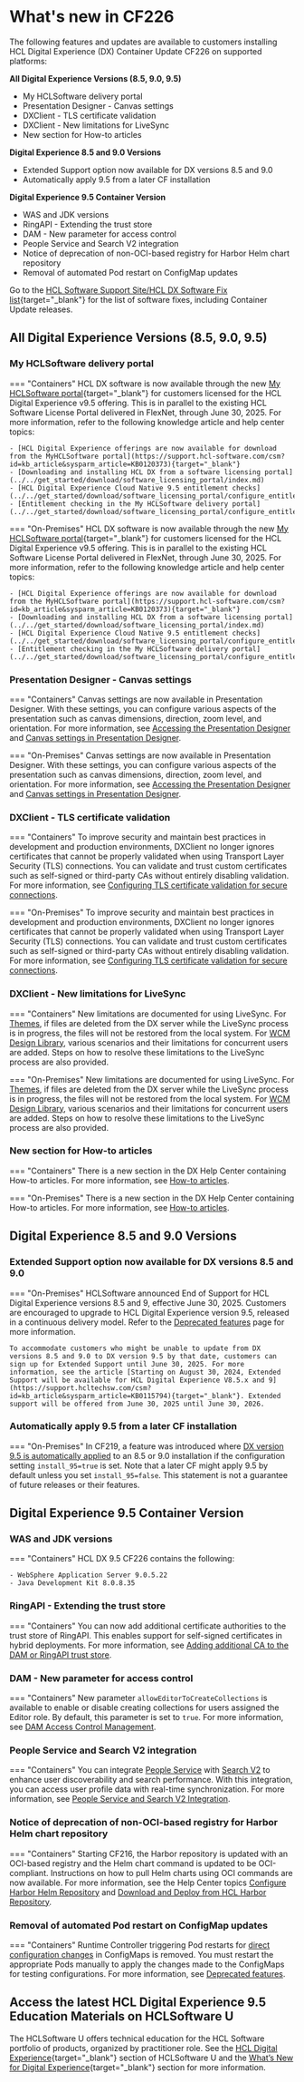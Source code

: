 # What's new in CF226 

The following features and updates are available to customers installing HCL Digital Experience (DX) Container Update CF226 on supported platforms:

**All Digital Experience Versions (8.5, 9.0, 9.5)**

- My HCLSoftware delivery portal
- Presentation Designer - Canvas settings
- DXClient - TLS certificate validation
- DXClient - New limitations for LiveSync
- New section for How-to articles

**Digital Experience 8.5 and 9.0 Versions**

- Extended Support option now available for DX versions 8.5 and 9.0
- Automatically apply 9.5 from a later CF installation

**Digital Experience 9.5 Container Version**

- WAS and JDK versions
- RingAPI - Extending the trust store
- DAM - New parameter for access control
- People Service and Search V2 integration
- Notice of deprecation of non-OCI-based registry for Harbor Helm chart repository
- Removal of automated Pod restart on ConfigMap updates

Go to the [HCL Software Support Site/HCL DX Software Fix list](https://support.hcltechsw.com/csm?id=kb_article&sysparm_article=KB0013939&sys_kb_id=519ebc84db1c341055f38d6d13961959){target="_blank"} for the list of software fixes, including Container Update releases.

## All Digital Experience Versions (8.5, 9.0, 9.5)

### My HCLSoftware delivery portal

=== "Containers"
    HCL DX software is now available through the new [My HCLSoftware portal](https://my.hcltechsw.com/){target="_blank"} for customers licensed for the HCL Digital Experience v9.5 offering. This is in parallel to the existing HCL Software License Portal delivered in FlexNet, through June 30, 2025. For more information, refer to the following knowledge article and help center topics:

    - [HCL Digital Experience offerings are now available for download from the MyHCLSoftware portal](https://support.hcl-software.com/csm?id=kb_article&sysparm_article=KB0120373){target="_blank"}
    - [Downloading and installing HCL DX from a software licensing portal](../../get_started/download/software_licensing_portal/index.md)
    - [HCL Digital Experience Cloud Native 9.5 entitlement checks](../../get_started/download/software_licensing_portal/configure_entitlement_checks/index.md)
    - [Entitlement checking in the My HCLSoftware delivery portal](../../get_started/download/software_licensing_portal/configure_entitlement_checks/mhs_license_and_delivery.md)

=== "On-Premises"
    HCL DX software is now available through the new [My HCLSoftware portal](https://my.hcltechsw.com/){target="_blank"} for customers licensed for the HCL Digital Experience v9.5 offering. This is in parallel to the existing HCL Software License Portal delivered in FlexNet, through June 30, 2025. For more information, refer to the following knowledge article and help center topics:

    - [HCL Digital Experience offerings are now available for download from the MyHCLSoftware portal](https://support.hcl-software.com/csm?id=kb_article&sysparm_article=KB0120373){target="_blank"}
    - [Downloading and installing HCL DX from a software licensing portal](../../get_started/download/software_licensing_portal/index.md)
    - [HCL Digital Experience Cloud Native 9.5 entitlement checks](../../get_started/download/software_licensing_portal/configure_entitlement_checks/index.md)
    - [Entitlement checking in the My HCLSoftware delivery portal](../../get_started/download/software_licensing_portal/configure_entitlement_checks/mhs_license_and_delivery.md)

### Presentation Designer - Canvas settings

=== "Containers"
    Canvas settings are now available in Presentation Designer. With these settings, you can configure various aspects of the presentation such as canvas dimensions, direction, zoom level, and orientation. For more information, see [Accessing the Presentation Designer](../../manage_content/wcm_authoring/presentation_designer/access/index.md) and [Canvas settings in Presentation Designer](../../manage_content/wcm_authoring/presentation_designer/usage/canvas_settings.md).

=== "On-Premises"
    Canvas settings are now available in Presentation Designer. With these settings, you can configure various aspects of the presentation such as canvas dimensions, direction, zoom level, and orientation. For more information, see [Accessing the Presentation Designer](../../manage_content/wcm_authoring/presentation_designer/access/index.md) and [Canvas settings in Presentation Designer](../../manage_content/wcm_authoring/presentation_designer/usage/canvas_settings.md).

### DXClient - TLS certificate validation

=== "Containers"
    To improve security and maintain best practices in development and production environments, DXClient no longer ignores certificates that cannot be properly validated when using Transport Layer Security (TLS) connections. You can validate and trust custom certificates such as self-signed or third-party CAs without entirely disabling validation. For more information, see [Configuring TLS certificate validation for secure connections](../../extend_dx/development_tools/dxclient/index.md#configuring-tls-certificate-validation-for-secure-connections).

=== "On-Premises"
    To improve security and maintain best practices in development and production environments, DXClient no longer ignores certificates that cannot be properly validated when using Transport Layer Security (TLS) connections. You can validate and trust custom certificates such as self-signed or third-party CAs without entirely disabling validation. For more information, see [Configuring TLS certificate validation for secure connections](../../extend_dx/development_tools/dxclient/index.md#configuring-tls-certificate-validation-for-secure-connections).

### DXClient - New limitations for LiveSync

=== "Containers"
    New limitations are documented for using LiveSync. For [Themes](../../extend_dx/development_tools/dxclient/dxclient_artifact_types/livesync.md#themes), if files are deleted from the DX server while the LiveSync process is in progress, the files will not be restored from the local system. For [WCM Design Library](../../extend_dx/development_tools/dxclient/dxclient_artifact_types/livesync.md#wcm-design-library), various scenarios and their limitations for concurrent users are added. Steps on how to resolve these limitations to the LiveSync process are also provided.

=== "On-Premises"
    New limitations are documented for using LiveSync. For [Themes](../../extend_dx/development_tools/dxclient/dxclient_artifact_types/livesync.md#themes), if files are deleted from the DX server while the LiveSync process is in progress, the files will not be restored from the local system. For [WCM Design Library](../../extend_dx/development_tools/dxclient/dxclient_artifact_types/livesync.md#wcm-design-library), various scenarios and their limitations for concurrent users are added. Steps on how to resolve these limitations to the LiveSync process are also provided.

### New section for How-to articles

=== "Containers"
    There is a new section in the DX Help Center containing How-to articles. For more information, see [How-to articles](../../guide_me/howto/index.md).

=== "On-Premises"
    There is a new section in the DX Help Center containing How-to articles. For more information, see [How-to articles](../../guide_me/howto/index.md).

## Digital Experience 8.5 and 9.0 Versions

### Extended Support option now available for DX versions 8.5 and 9.0 

=== "On-Premises"
    HCLSoftware announced End of Support for HCL Digital Experience versions 8.5 and 9, effective June 30, 2025. Customers are encouraged to upgrade to HCL Digital Experience version 9.5, released in a continuous delivery model. Refer to the [Deprecated features](../deprecated_features.md) page for more information.

    To accommodate customers who might be unable to update from DX versions 8.5 and 9.0 to DX version 9.5 by that date, customers can sign up for Extended Support until June 30, 2025. For more information, see the article [Starting on August 30, 2024, Extended Support will be available for HCL Digital Experience V8.5.x and 9](https://support.hcltechsw.com/csm?id=kb_article&sysparm_article=KB0115794){target="_blank"}. Extended support will be offered from June 30, 2025 until June 30, 2026.
    
### Automatically apply 9.5 from a later CF installation

=== "On-Premises"
    In CF219, a feature was introduced where [DX version 9.5 is automatically applied](../../deployment/install/traditional/cf_install/index.md) to an 8.5 or 9.0 installation if the configuration setting `install_95=true` is set. Note that a later CF might apply 9.5 by default unless you set `install_95=false`. This statement is not a guarantee of future releases or their features.

## Digital Experience 9.5 Container Version

### WAS and JDK versions

=== "Containers"
    HCL DX 9.5 CF226 contains the following:

    - WebSphere Application Server 9.0.5.22
    - Java Development Kit 8.0.8.35

### RingAPI - Extending the trust store

=== "Containers"
    You can now add additional certificate authorities to the trust store of RingAPI. This enables support for self-signed certificates in hybrid deployments. For more information, see [Adding additional CA to the DAM or RingAPI trust store](../../deployment/install/container/helm_deployment/preparation/optional_tasks/optional-configure-additonal-ca.md).

### DAM - New parameter for access control

=== "Containers"
    New parameter `allowEditorToCreateCollections` is available to enable or disable creating collections for users assigned the Editor role. By default, this parameter is set to `true`. For more information, see [DAM Access Control Management](../../manage_content/digital_assets/usage/managing_dam/dam_access_control.md#dam-access-control-in-detail).

### People Service and Search V2 integration

=== "Containers"
    You can integrate [People Service](../../extend_dx/integration/people_service/index.md) with [Search V2](../../build_sites/search_v2/index.md) to enhance user discoverability and search performance. With this integration, you can access user profile data with real-time synchronization. For more information, see [People Service and Search V2 Integration](../../extend_dx/integration/people_service/integration/people_service_search_v2_integration.md).

### Notice of deprecation of non-OCI-based registry for Harbor Helm chart repository

=== "Containers"
    Starting CF216, the Harbor repository is updated with an OCI-based registry and the Helm chart command is updated to be OCI-compliant. Instructions on how to pull Helm charts using OCI commands are now available. For more information, see the Help Center topics [Configure Harbor Helm Repository](../../deployment/install/container/helm_deployment/preparation/get_the_code/configure_harbor_helm_repo.md) and [Download and Deploy from HCL Harbor Repository](../../get_started/download/harbor_container_registry.md).

### Removal of automated Pod restart on ConfigMap updates

=== "Containers"
    Runtime Controller triggering Pod restarts for [direct configuration changes](../../deployment/manage/container_configuration/index.md#rollout-of-configuration-changes) in ConfigMaps is removed. You must restart the appropriate Pods manually to apply the changes made to the ConfigMaps for testing configurations. For more information, see [Deprecated features](../deprecated_features.md).

## Access the latest HCL Digital Experience 9.5 Education Materials on HCLSoftware U

The HCLSoftware U offers technical education for the HCL Software portfolio of products, organized by practitioner role. See the [HCL Digital Experience](https://hclsoftwareu.hcltechsw.com/hcl-dx){target="_blank"} section of HCLSoftware U and the [What’s New for Digital Experience](https://hclsoftwareu.hcltechsw.com/courses?search=eyJjYXQiOiI1NSIsInRpdGxlIjoiIiwiZmlsdGVyIjoiIn0=){target="_blank"} section for more information.
